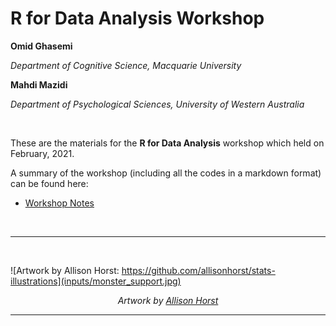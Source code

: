 

# R for Data Analysis Workshop

**Omid Ghasemi**

*Department of Cognitive Science, Macquarie University*

**Mahdi Mazidi**

*Department of Psychological Sciences, University of Western Australia*




<br>

These are the materials for the **R for Data Analysis** workshop which held on February, 2021.

A summary of the workshop (including all the codes in a markdown format) can be found here:

- [Workshop Notes](https://omidghasemi21.github.io/r_for_data_analysis/scripts/workshop_notes.html)

<br>
<hr>
<br>

![Artwork by Allison Horst: https://github.com/allisonhorst/stats-illustrations](inputs/monster_support.jpg)

<center>

*Artwork by [Allison Horst](https://github.com/allisonhorst/stats-illustrations)*

</center>
<hr>


